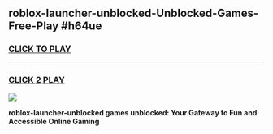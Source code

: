 
## roblox-launcher-unblocked-Unblocked-Games-Free-Play #h64ue
<h3>
<a href="https://us.freeplayer.one?title=roblox-launcher-unblocked&ref=9M">CLICK TO PLAY</a></h3>
<hr>

<h3>
<a href="https://us.freeplayer.one?title=roblox-launcher-unblocked&ref=9M">CLICK 2 PLAY</a>
  
</h3>

<a href="https://us.freeplayer.one?title=roblox-launcher-unblocked&ref=9M"><img src="https://clearcache.store/games.png"></a>


**roblox-launcher-unblocked games unblocked: Your Gateway to Fun and Accessible Online Gaming**
